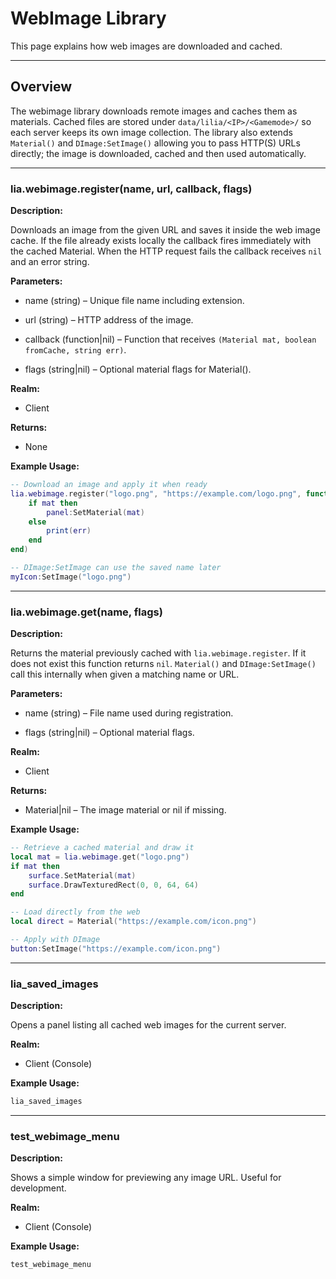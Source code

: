 # WebImage Library

This page explains how web images are downloaded and cached.

---

## Overview

The webimage library downloads remote images and caches them as materials. Cached files are stored under
`data/lilia/<IP>/<Gamemode>/` so each server keeps its own image collection. The library also extends
`Material()` and `DImage:SetImage()` allowing you to pass HTTP(S) URLs directly; the image is downloaded,
cached and then used automatically.

---

### lia.webimage.register(name, url, callback, flags)

**Description:**

Downloads an image from the given URL and saves it inside the web image cache. If the file already exists locally the callback fires immediately with the cached Material. When the HTTP request fails the callback receives `nil` and an error string.

**Parameters:**

* name (string) – Unique file name including extension.


* url (string) – HTTP address of the image.


* callback (function|nil) – Function that receives `(Material mat, boolean fromCache, string err)`.


* flags (string|nil) – Optional material flags for Material().


**Realm:**

* Client


**Returns:**

* None


**Example Usage:**

```lua
-- Download an image and apply it when ready
lia.webimage.register("logo.png", "https://example.com/logo.png", function(mat, fromCache, err)
    if mat then
        panel:SetMaterial(mat)
    else
        print(err)
    end
end)

-- DImage:SetImage can use the saved name later
myIcon:SetImage("logo.png")
```

---

### lia.webimage.get(name, flags)

**Description:**

Returns the material previously cached with `lia.webimage.register`. If it does not exist this function returns `nil`. `Material()` and `DImage:SetImage()` call this internally when given a matching name or URL.

**Parameters:**

* name (string) – File name used during registration.


* flags (string|nil) – Optional material flags.


**Realm:**

* Client


**Returns:**

* Material|nil – The image material or nil if missing.


**Example Usage:**

```lua
-- Retrieve a cached material and draw it
local mat = lia.webimage.get("logo.png")
if mat then
    surface.SetMaterial(mat)
    surface.DrawTexturedRect(0, 0, 64, 64)
end

-- Load directly from the web
local direct = Material("https://example.com/icon.png")

-- Apply with DImage
button:SetImage("https://example.com/icon.png")
```

---

### lia_saved_images

**Description:**

Opens a panel listing all cached web images for the current server.

**Realm:**

* Client (Console)

**Example Usage:**

```bash
lia_saved_images
```

---

### test_webimage_menu

**Description:**

Shows a simple window for previewing any image URL. Useful for development.

**Realm:**

* Client (Console)

**Example Usage:**

```bash
test_webimage_menu
```

